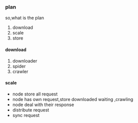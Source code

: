 ### plan

so,what is the plan

1. download
2. scale
3. store

#### download

1. downloader
2. spider
3. crawler


#### scale

* node store all request
* node has own request,store downloaded waiting ,crawling 
* node deal with their response
* distribute request
* sync request